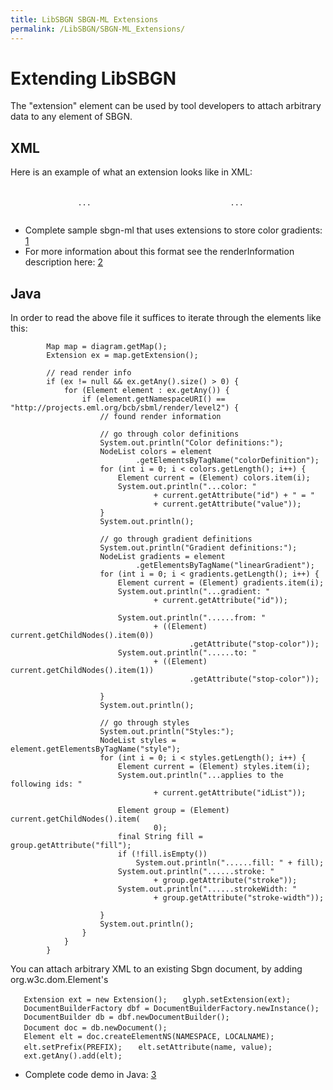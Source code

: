 ```yaml
---
title: LibSBGN SBGN-ML Extensions
permalink: /LibSBGN/SBGN-ML_Extensions/
---
```


Extending LibSBGN
=================

The "extension" element can be used by tool developers to attach arbitrary data to any element of SBGN.

XML
---

Here is an example of what an extension looks like in XML:

<?xml version="1.0" encoding="UTF-8" standalone="yes"?>
`   `<sbgn ns="http://sbgn.org/libsbgn/0.2">
`       `<map language="process description">
`           `<extension>
`           `<renderInformation id="example" programName="SBML Layout" programVersion="3.0"
             ns="http://projects.eml.org/bcb/sbml/render/level2">
`               `<listOfColorDefinitions>
`               `<colorDefinition id="yelloComp" value="#ffffccff" />
`               ...`
`               `</listOfColorDefinitions>
`               ...`
`           `</renderInformation>
`       `</extension>

-   Complete sample sbgn-ml that uses extensions to store color gradients: [1](http://libsbgn.svn.sourceforge.net/svnroot/libsbgn/trunk/test-files/PD/neuronal_muscle_signalling_color.sbgn)
-   For more information about this format see the renderInformation description here: [2](http://sbml.org/Community/Wiki/SBML_Level_3_Proposals/Rendering)

Java
----

In order to read the above file it suffices to iterate through the elements like this:

            Map map = diagram.getMap();
            Extension ex = map.getExtension();

            // read render info
            if (ex != null && ex.getAny().size() > 0) {
                for (Element element : ex.getAny()) {
                    if (element.getNamespaceURI() == "http://projects.eml.org/bcb/sbml/render/level2") {
                        // found render information

                        // go through color definitions
                        System.out.println("Color definitions:");
                        NodeList colors = element
                                .getElementsByTagName("colorDefinition");
                        for (int i = 0; i < colors.getLength(); i++) {
                            Element current = (Element) colors.item(i);
                            System.out.println("...color: "
                                    + current.getAttribute("id") + " = "
                                    + current.getAttribute("value"));
                        }
                        System.out.println();

                        // go through gradient definitions
                        System.out.println("Gradient definitions:");
                        NodeList gradients = element
                                .getElementsByTagName("linearGradient");
                        for (int i = 0; i < gradients.getLength(); i++) {
                            Element current = (Element) gradients.item(i);
                            System.out.println("...gradient: "
                                    + current.getAttribute("id"));

                            System.out.println("......from: "
                                    + ((Element) current.getChildNodes().item(0))
                                            .getAttribute("stop-color"));
                            System.out.println("......to: "
                                    + ((Element) current.getChildNodes().item(1))
                                            .getAttribute("stop-color"));

                        }
                        System.out.println();

                        // go through styles
                        System.out.println("Styles:");
                        NodeList styles = element.getElementsByTagName("style");
                        for (int i = 0; i < styles.getLength(); i++) {
                            Element current = (Element) styles.item(i);
                            System.out.println("...applies to the following ids: "
                                    + current.getAttribute("idList"));

                            Element group = (Element) current.getChildNodes().item(
                                    0);
                            final String fill = group.getAttribute("fill");
                            if (!fill.isEmpty())
                                System.out.println("......fill: " + fill);
                            System.out.println("......stroke: "
                                    + group.getAttribute("stroke"));
                            System.out.println("......strokeWidth: "
                                    + group.getAttribute("stroke-width"));

                        }
                        System.out.println();
                    }
                }
            }

You can attach arbitrary XML to an existing Sbgn document, by adding org.w3c.dom.Element's

`   Extension ext = new Extension();`
`   glyph.setExtension(ext);`
`       `
`   DocumentBuilderFactory dbf = DocumentBuilderFactory.newInstance();`
`   DocumentBuilder db = dbf.newDocumentBuilder();`
`   Document doc = db.newDocument();`
`       `
`   Element elt = doc.createElementNS(NAMESPACE, LOCALNAME);`
`   elt.setPrefix(PREFIX);`
`   elt.setAttribute(name, value);`
`       `
`   ext.getAny().add(elt);`

-   Complete code demo in Java: [3](https://libsbgn.svn.sourceforge.net/svnroot/libsbgn/trunk/org.sbgn/test/org/sbgn/ExtensionDemo.java)
